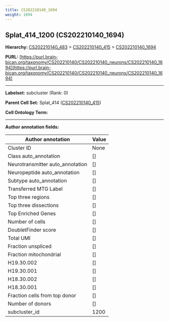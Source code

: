 ```yaml
---
title: CS202210140_1694
weight: 1694
---
```

## Splat_414_1200 (CS202210140_1694)
<b>Hierarchy: </b>
[CS202210140_483](../CS202210140_483) >
[CS202210140_415](../CS202210140_415) >
[CS202210140_1694](../CS202210140_1694)

**PURL:** [https://purl.brain-bican.org/taxonomy/CS202210140/CS202210140_neurons/CS202210140_1694](https://purl.brain-bican.org/taxonomy/CS202210140/CS202210140_neurons/CS202210140_1694)

---


**Labelset:** subcluster (Rank: 0)

**Parent Cell Set:** Splat_414 ([CS202210140_415](../CS202210140_415))



**Cell Ontology Term:** 

[MARKER GENES.]: #


---

[TRANSFERRED ANNOTATIONS.]: #


[AUTHOR ANNOTATION FIELDS.]: #


**Author annotation fields:**

| Author annotation | Value |
|-------------------|-------|
|Cluster ID|None|
|Class auto_annotation|[]|
|Neurotransmitter auto_annotation|[]|
|Neuropeptide auto_annotation|[]|
|Subtype auto_annotation|[]|
|Transferred MTG Label|[]|
|Top three regions|[]|
|Top three dissections|[]|
|Top Enriched Genes|[]|
|Number of cells|[]|
|DoubletFinder score|[]|
|Total UMI|[]|
|Fraction unspliced|[]|
|Fraction mitochondrial|[]|
|H19.30.002|[]|
|H19.30.001|[]|
|H18.30.002|[]|
|H18.30.001|[]|
|Fraction cells from top donor|[]|
|Number of donors|[]|
|subcluster_id|1200|
